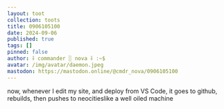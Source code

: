 ```yaml
---
layout: toot
collection: toots
title: 0906105100
date: 2024-09-06
published: true
tags: []
pinned: false
author: ⸸ commander ░ nova ⸸ :~$
avatar: /img/avatar/daemon.jpeg
mastodon: https://mastodon.online/@cmdr_nova/0906105100
---
```


now, whenever I edit my site, and deploy from VS Code, it goes to github, rebuilds, then pushes to neocitieslike a well oiled machine

